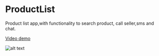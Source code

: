# ProductList
Product list app,with functionality to search product, call seller,sms and chat.

[Video demo](https://www.youtube.com/watch?v=MVul_HcqfEk&t=45s)

![alt text](https://github.com/ayetolusamuel/ProductList/blob/master/product_list.PNG)
